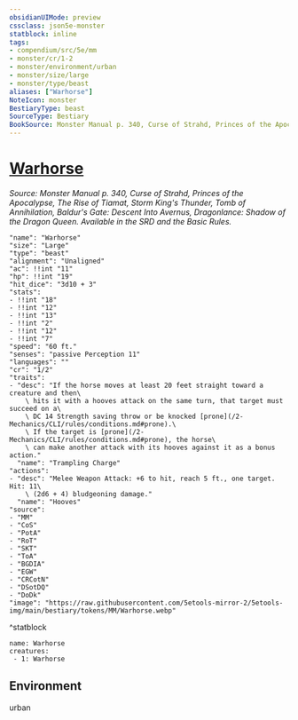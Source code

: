 ```yaml
---
obsidianUIMode: preview
cssclass: json5e-monster
statblock: inline
tags:
- compendium/src/5e/mm
- monster/cr/1-2
- monster/environment/urban
- monster/size/large
- monster/type/beast
aliases: ["Warhorse"]
NoteIcon: monster
BestiaryType: beast
SourceType: Bestiary
BookSource: Monster Manual p. 340, Curse of Strahd, Princes of the Apocalypse, The Rise of Tiamat, Storm King's Thunder, Tomb of Annihilation, Baldur's Gate: Descent Into Avernus, Dragonlance: Shadow of the Dragon Queen. Available in the SRD and the Basic Rules.
---
```

# [Warhorse](2-Mechanics\CLI\bestiary\beast/warhorse.md)
*Source: Monster Manual p. 340, Curse of Strahd, Princes of the Apocalypse, The Rise of Tiamat, Storm King's Thunder, Tomb of Annihilation, Baldur's Gate: Descent Into Avernus, Dragonlance: Shadow of the Dragon Queen. Available in the SRD and the Basic Rules.*  

```statblock
"name": "Warhorse"
"size": "Large"
"type": "beast"
"alignment": "Unaligned"
"ac": !!int "11"
"hp": !!int "19"
"hit_dice": "3d10 + 3"
"stats":
- !!int "18"
- !!int "12"
- !!int "13"
- !!int "2"
- !!int "12"
- !!int "7"
"speed": "60 ft."
"senses": "passive Perception 11"
"languages": ""
"cr": "1/2"
"traits":
- "desc": "If the horse moves at least 20 feet straight toward a creature and then\
    \ hits it with a hooves attack on the same turn, that target must succeed on a\
    \ DC 14 Strength saving throw or be knocked [prone](/2-Mechanics/CLI/rules/conditions.md#prone).\
    \ If the target is [prone](/2-Mechanics/CLI/rules/conditions.md#prone), the horse\
    \ can make another attack with its hooves against it as a bonus action."
  "name": "Trampling Charge"
"actions":
- "desc": "Melee Weapon Attack: +6 to hit, reach 5 ft., one target. Hit: 11\
    \ (2d6 + 4) bludgeoning damage."
  "name": "Hooves"
"source":
- "MM"
- "CoS"
- "PotA"
- "RoT"
- "SKT"
- "ToA"
- "BGDIA"
- "EGW"
- "CRCotN"
- "DSotDQ"
- "DoDk"
"image": "https://raw.githubusercontent.com/5etools-mirror-2/5etools-img/main/bestiary/tokens/MM/Warhorse.webp"
```
^statblock

```encounter-table
name: Warhorse
creatures:
 - 1: Warhorse
```

## Environment

urban